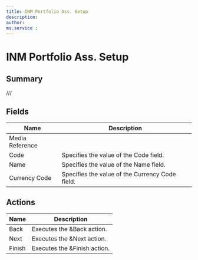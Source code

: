 ```yaml
---
title: INM Portfolio Ass. Setup
description: 
author: 
ms.service : 
---
```


# INM Portfolio Ass. Setup

## Summary

///

## Fields
<!-- You need to leave a space betwenn | your text and | -->

| Name | Description |
| ---- | ---- |
| Media Reference |   |
| Code | Specifies the value of the Code field. |
| Name | Specifies the value of the Name field. |
| Currency Code | Specifies the value of the Currency Code field. |

## Actions

| Name | Description |
| ---- | ---- |
| Back | Executes the &Back action. |
| Next | Executes the &Next action. |
| Finish | Executes the &Finish action. |
